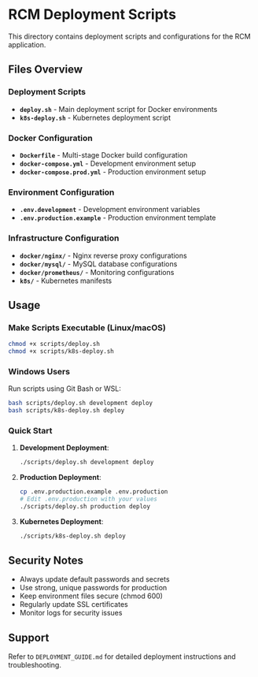# RCM Deployment Scripts

This directory contains deployment scripts and configurations for the RCM application.

## Files Overview

### Deployment Scripts
- **`deploy.sh`** - Main deployment script for Docker environments
- **`k8s-deploy.sh`** - Kubernetes deployment script

### Docker Configuration
- **`Dockerfile`** - Multi-stage Docker build configuration
- **`docker-compose.yml`** - Development environment setup
- **`docker-compose.prod.yml`** - Production environment setup

### Environment Configuration
- **`.env.development`** - Development environment variables
- **`.env.production.example`** - Production environment template

### Infrastructure Configuration
- **`docker/nginx/`** - Nginx reverse proxy configurations
- **`docker/mysql/`** - MySQL database configurations
- **`docker/prometheus/`** - Monitoring configurations
- **`k8s/`** - Kubernetes manifests

## Usage

### Make Scripts Executable (Linux/macOS)
```bash
chmod +x scripts/deploy.sh
chmod +x scripts/k8s-deploy.sh
```

### Windows Users
Run scripts using Git Bash or WSL:
```bash
bash scripts/deploy.sh development deploy
bash scripts/k8s-deploy.sh deploy
```

### Quick Start

1. **Development Deployment**:
   ```bash
   ./scripts/deploy.sh development deploy
   ```

2. **Production Deployment**:
   ```bash
   cp .env.production.example .env.production
   # Edit .env.production with your values
   ./scripts/deploy.sh production deploy
   ```

3. **Kubernetes Deployment**:
   ```bash
   ./scripts/k8s-deploy.sh deploy
   ```

## Security Notes

- Always update default passwords and secrets
- Use strong, unique passwords for production
- Keep environment files secure (chmod 600)
- Regularly update SSL certificates
- Monitor logs for security issues

## Support

Refer to `DEPLOYMENT_GUIDE.md` for detailed deployment instructions and troubleshooting.